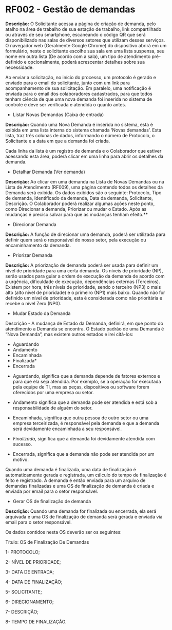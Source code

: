 # RF002 - Gestão de demandas

  **Descrição:** O Solicitante acessa a página de criação de demanda, pelo atalho na área de trabalho de sua estação de trabalho, link compartilhado ou através de seu smartphone, escaneando o código QR que será disponibilizado nas salas de diversos setores que utilizam desses serviços. O navegador web (Geralmente Google Chrome) do dispositivo abrirá em um formulário, neste o solicitante escolhe sua sala em uma lista suspensa, seu nome em outra lista (De acordo com a sala), um tipo de atendimento pré-definido e opcionalmente, poderá acrescentar detalhes sobre sua necessidade.

Ao enviar a solicitação, no início do processo, um protocolo é gerado e enviado para o email do solicitante, junto com um link para acompanhamento de sua solicitação. Em paralelo, uma notificação é enviada para o email dos colaboradores cadastrados, para que todos tenham ciência de que uma nova demanda foi inserida no sistema de controle e deve ser verificada e atendida o quanto antes.

- Listar Novas Demandas (Caixa de entrada)

**Descrição:** Quando uma Nova Demanda é inserida no sistema, esta é exibida em uma lista interna do sistema chamada ‘Novas demandas’. Esta lista, traz três colunas de dados, informando o número de Protocolo, o Solicitante e a data em que a demanda foi criada.

Cada linha da lista é um registro de demanda e o Colaborador que estiver acessando esta área, poderá clicar em uma linha para abrir os detalhes da demanda.

- Detalhar Demanda (Ver demanda)

**Descrição:** Ao clicar em uma demanda na Lista de Novas Demandas ou na Lista de Atendimento (RF009), uma página contendo todos os detalhes da Demanda será exibida. Os dados exibidos são o seguinte: Protocolo, Tipo de demanda, Identificado da demanda, Data da demanda, Solicitante, Descrição. O Colaborador poderá realizar algumas ações neste ponto, como Direcionar a demanda, Priorizar ou mudar o Estado. Após as mudanças é preciso salvar para que as mudanças tenham efeito.**


- Direcionar Demanda

**Descrição:** A função de direcionar uma demanda, poderá ser utilizada para definir quem será o responsável do nosso setor, pela execução ou encaminhamento da demanda.


- Priorizar Demanda

**Descrição:** A priorização de demanda poderá ser usada para definir um nível de prioridade para uma certa demanda. Os níveis de prioridade (NP), serão usados para guiar a ordem de execução da demanda de acordo com a urgência, dificuldade de execução, dependências externas (Terceiros). Existem por hora, três níveis de prioridade, sendo o terceiro (NP3) o mais alto (alto nível de prioridade) e o primeiro (NP1) mais baixo. Quando não for definido um nível de prioridade, esta é considerada como não prioritária e recebe o nível Zero (NP0).


- Mudar Estado da Demanda

Descrição - A mudança de Estado da Demanda, definirá, em que ponto do atendimento a Demanda se encontra. O Estado padrão de uma Demanda é “Nova Demanda”, mas existem outros estados e irei citá-los:

* Aguardando
* Andamento
* Encaminhada
* Finalizada*
* Encerrada

- Aguardando, significa que a demanda depende de fatores externos e para que ela seja atendida. Por exemplo, se a operação for executada pela equipe de TI, mas as peças, dispositivos ou software forem oferecidos por uma empresa ou setor.

- Andamento significa que a demanda pode ser atendida e está sob a responsabilidade de alguém do setor.

- Encaminhada, significa que outra pessoa de outro setor ou uma empresa terceirizada, é responsável pela demanda e que a demanda será devidamente encaminhada a seu responsável.

- *Finalizada*, significa que a demanda foi devidamente atendida com sucesso.

- Encerrada, significa que a demanda não pode ser atendida por um motivo.

Quando uma demanda é finalizada, uma data de finalização é automaticamente gerada e registrada, um cálculo do tempo de finalização é feito e registrado. A demanda é então enviada para um arquivo de demandas finalizadas e uma OS de finalização de demanda é criada e enviada por email para o setor responsável.


- Gerar OS de finalização de demanda

**Descrição:** Quando uma demanda for finalizada ou encerrada, ela será arquivada e uma OS de finalização de demanda será gerada e enviada via email para o setor responsável.

Os dados contidos nesta OS deverão ser os seguintes:

Título: OS de Finalização De Demandas

1- PROTOCOLO; 

2- NÍVEL DE PRIORIDADE; 

3- DATA DE ENTRADA; 

4- DATA DE FINALIZAÇÃO; 

5- SOLICITANTE; 

6- DIRECIONAMENTO; 

7- DESCRIÇÃO; 

8- TEMPO DE FINALIZAÇÃO.
